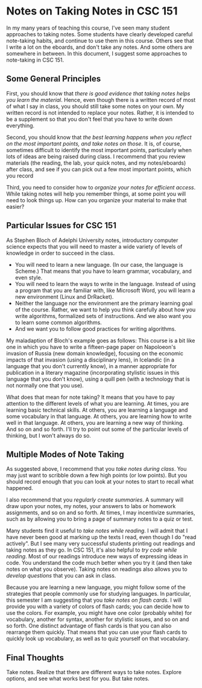 Notes on Taking Notes in CSC 151
================================

In my many years of teaching this course, I've seen many student approaches
to taking notes.  Some students have clearly developed careful note-taking
habits, and continue to use them in this course.  Others see that I write
a lot on the eboards, and don't take any notes.  And some others are somewhere
in between.  In this document, I suggest some approaches to note-taking in
CSC 151.

Some General Principles
-----------------------

First, you should know that *there is good evidence that taking notes helps
you learn the material*.  Hence, even though there is a written record of
most of what I say in class, you should still take some notes on your own.
My written record is not intended to replace your notes.  Rather, it is
intended to be a supplement so that you don't feel that you have to write
down everything.

Second, you should know that *the best learning happens when you reflect
on the most important points, and take notes on those*.  It is, of course,
sometimes difficult to identify the most important points, particularly
when lots of ideas are being raised during class.  I recommend that you
review materials (the reading, the lab, your quick notes, and my 
notes/eboards) after class, and see if you can pick out a few most important
points, which you record

Third, you need to consider how to *organize your notes for efficient
access*.  While taking notes will help you remember things, at some point
you will need to look things up.  How can you organize your material to
make that easier?

Particular Issues for CSC 151
-----------------------------

As Stephen Bloch of Adelphi University notes, introductory computer science
expects that you will need to master a wide variety of levels of knowledge 
in order to succeed in the class.

* You will need to learn a new language.  (In our case, the language is Scheme.)
  That means that you have to learn grammar, vocabulary, and even style.
* You will need to learn the ways to write in the language.  Instead of
  using a program that you are familiar with, like Microsoft Word, you
  will learn a new environment (Linux and DrRacket).
* Neither the language nor the environment are the primary learning goal
  of the course.  Rather, we want to help you think carefully about how you
  write algorithms, formalized sets of instructions.  And we also want you
  to learn some common algorithms.
* And we want you to follow good practices for writing algorithms.

My maladaption of Bloch's example goes as follows: This course is a bit
like one in which you have to write a fifteen-page paper on Napoloeon's
invasion of Russia (new domain knowledge), focusing on the economic
impacts of that invasion (using a disciplinary lens), in Icelandic (in
a language that you don't currently know), in a manner appropriate for
publication in a literary magazine (incorporating stylistic issues in this
language that you don't know), using a quill pen (with a technology that
is not normally one that you use).  

What does that mean for note taking?  It means that you have to pay attention
to the different levels of what you are learning.  At times, you are learning
basic technical skills.  At others, you are learning a language and
some vocabulary in that language.  At others, you are learning how to write
well in that language.  At others, you are learning a new way of thinking.  
And so on and so forth.  I'll try to point out some of the particular levels
of thinking, but I won't always do so.

Multiple Modes of Note Taking
-----------------------------

As suggested above, I recommend that you *take notes during class*.  You
may just want to scribble down a few high points (or low points).  But you
should record enough that you can look at your notes to start to recall
what happened.

I also recommend that you *regularly create summaries*.  A summary
will draw upon your notes, my notes, your answers to labs or homework
assignments, and so on and so forth.  At times, I may incentivize summaries,
such as by allowing you to bring a page of summary notes to a quiz or test.

Many students find it useful to *take notes while reading*.  I will admit
that I have never been good at marking up the texts I read, even though I
do "read actively".  But I see many very successful students printing out
readings and taking notes as they go.  In CSC 151, it's also helpful to
*try code while reading*.  Most of our readings introduce new ways of
expressing ideas in code.  You understand the code much better when you
try it (and then take notes on what you observe).  Taking notes on readings
also allows you to *develop questions* that you can ask in class.

Because you are learning a new language, you might follow some of
the strategies that people commonly use for studying languages.
In particular, this semester I am suggesting that you *take notes on
flash cards*.  I will provide you with a variety of colors of flash
cards; you can decide how to use the colors.  For example, you might have
one color (probably white) for vocabulary, another for syntax, another
for stylistic issues, and so on and so forth.  One distinct advantage
of flash cards is that you can also rearrange them quickly.  That means
that you can use your flash cards to quickly look up vocabulary, as well
as to quiz yourself on that vocabulary.

Final Thoughts
--------------

Take notes.  Realize that there are different ways to take notes.  Explore
options, and see what works best for you.  But take notes.
